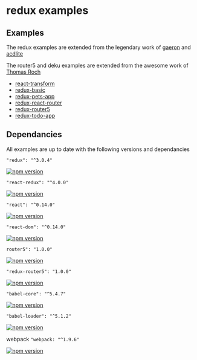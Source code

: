 # redux examples

## Examples

The redux examples are extended from the legendary work of [gaeron](https://github.com/gaearon) and [acdlite](https://github.com/acdlite)

The router5 and deku examples are extended from the awesome work of [Thomas Roch](https://github.com/troch)

* [react-transform](https://github.com/StevenIseki/redux-examples/tree/master/react-transform)
* [redux-basic](https://github.com/StevenIseki/redux-examples/redux-basic)
* [redux-pets-app](https://github.com/StevenIseki/redux-examples/tree/master/redux-pets-app)
* [redux-react-router](https://github.com/StevenIseki/redux-examples/redux-react-router)
* [redux-router5](https://github.com/StevenIseki/redux-examples/tree/master/redux-router5)
* [redux-todo-app](https://github.com/StevenIseki/redux-examples/tree/master/redux-todo-app)

## Dependancies

All examples are up to date with the following versions and dependancies


`"redux": "^3.0.4"` 

[![npm version](https://badge.fury.io/js/redux.svg)](https://badge.fury.io/js/redux)

`"react-redux": "^4.0.0"` 

[![npm version](https://badge.fury.io/js/react-redux.svg)](https://badge.fury.io/js/react-redux)

`"react": "^0.14.0"` 

[![npm version](https://badge.fury.io/js/react.svg)](https://badge.fury.io/js/react)

`"react-dom": "^0.14.0"` 

[![npm version](https://badge.fury.io/js/react-dom.svg)](https://badge.fury.io/js/react-dom)

`router5": "1.0.0"` 

[![npm version](https://badge.fury.io/js/router5.svg)](https://badge.fury.io/js/router5)

`"redux-router5": "1.0.0"` 

[![npm version](https://badge.fury.io/js/redux-router5.svg)](https://badge.fury.io/js/redux-router5)
  
`"babel-core": "^5.4.7"` 

[![npm version](https://badge.fury.io/js/babel-core.svg)](https://badge.fury.io/js/babel-core)

`"babel-loader": "^5.1.2"` 

[![npm version](https://badge.fury.io/js/babel-loader.svg)](https://badge.fury.io/js/babel-loader)

webpack `"webpack: "^1.9.6"` 

[![npm version](https://badge.fury.io/js/webpack.svg)](https://badge.fury.io/js/webpack)

